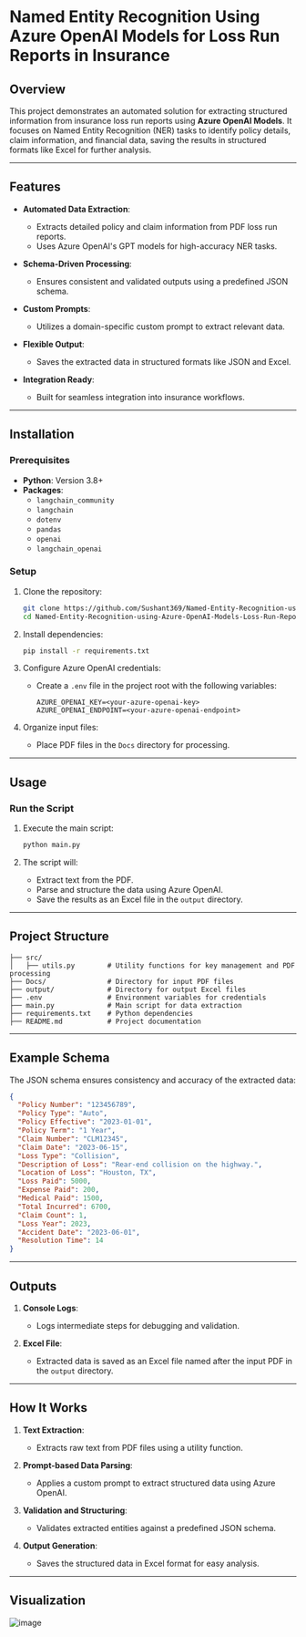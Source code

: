 # Named Entity Recognition Using Azure OpenAI Models for Loss Run Reports in Insurance

## Overview

This project demonstrates an automated solution for extracting structured information from insurance loss run reports using **Azure OpenAI Models**. It focuses on Named Entity Recognition (NER) tasks to identify policy details, claim information, and financial data, saving the results in structured formats like Excel for further analysis.

---

## Features

- **Automated Data Extraction**:
  - Extracts detailed policy and claim information from PDF loss run reports.
  - Uses Azure OpenAI's GPT models for high-accuracy NER tasks.

- **Schema-Driven Processing**:
  - Ensures consistent and validated outputs using a predefined JSON schema.

- **Custom Prompts**:
  - Utilizes a domain-specific custom prompt to extract relevant data.

- **Flexible Output**:
  - Saves the extracted data in structured formats like JSON and Excel.

- **Integration Ready**:
  - Built for seamless integration into insurance workflows.

---

## Installation

### Prerequisites

- **Python**: Version 3.8+
- **Packages**:
  - `langchain_community`
  - `langchain`
  - `dotenv`
  - `pandas`
  - `openai`
  - `langchain_openai`

### Setup

1. Clone the repository:
   ```bash
   git clone https://github.com/Sushant369/Named-Entity-Recognition-using-Azure-OpenAI-Models-Loss-Run-Reports-Insurance.git
   cd Named-Entity-Recognition-using-Azure-OpenAI-Models-Loss-Run-Reports-Insurance
   ```

2. Install dependencies:
   ```bash
   pip install -r requirements.txt
   ```

3. Configure Azure OpenAI credentials:
   - Create a `.env` file in the project root with the following variables:
     ```env
     AZURE_OPENAI_KEY=<your-azure-openai-key>
     AZURE_OPENAI_ENDPOINT=<your-azure-openai-endpoint>
     ```

4. Organize input files:
   - Place PDF files in the `Docs` directory for processing.

---

## Usage

### Run the Script

1. Execute the main script:
   ```bash
   python main.py
   ```

2. The script will:
   - Extract text from the PDF.
   - Parse and structure the data using Azure OpenAI.
   - Save the results as an Excel file in the `output` directory.

---

## Project Structure

```
├── src/
│   ├── utils.py        # Utility functions for key management and PDF processing
├── Docs/               # Directory for input PDF files
├── output/             # Directory for output Excel files
├── .env                # Environment variables for credentials
├── main.py             # Main script for data extraction
├── requirements.txt    # Python dependencies
├── README.md           # Project documentation
```

---

## Example Schema

The JSON schema ensures consistency and accuracy of the extracted data:

```json
{
  "Policy Number": "123456789",
  "Policy Type": "Auto",
  "Policy Effective": "2023-01-01",
  "Policy Term": "1 Year",
  "Claim Number": "CLM12345",
  "Claim Date": "2023-06-15",
  "Loss Type": "Collision",
  "Description of Loss": "Rear-end collision on the highway.",
  "Location of Loss": "Houston, TX",
  "Loss Paid": 5000,
  "Expense Paid": 200,
  "Medical Paid": 1500,
  "Total Incurred": 6700,
  "Claim Count": 1,
  "Loss Year": 2023,
  "Accident Date": "2023-06-01",
  "Resolution Time": 14
}
```

---

## Outputs

1. **Console Logs**:
   - Logs intermediate steps for debugging and validation.

2. **Excel File**:
   - Extracted data is saved as an Excel file named after the input PDF in the `output` directory.

---

## How It Works

1. **Text Extraction**:
   - Extracts raw text from PDF files using a utility function.

2. **Prompt-based Data Parsing**:
   - Applies a custom prompt to extract structured data using Azure OpenAI.

3. **Validation and Structuring**:
   - Validates extracted entities against a predefined JSON schema.

4. **Output Generation**:
   - Saves the structured data in Excel format for easy analysis.

---

## Visualization

![image](https://github.com/user-attachments/assets/a8eea717-1baa-42e9-9771-76840076934a)

